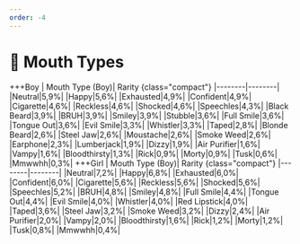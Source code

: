 ```yaml
---
order: -4
---
```


# :lips: Mouth Types

+++Boy
| Mouth Type (Boy)| Rarity {class="compact"}
|--------|--------|
|Neutral|5,9%|
|Happy|5,6%| 
|Exhausted|4,9%| 
|Confident|4,9%| 
|Cigarette|4,6%|
|Reckless|4,6%|
|Shocked|4,6%|
|Speechles|4,3%|
|Black Beard|3,9%|
|BRUH|3,9%|
|Smiley|3,9%|
|Stubble|3,6%|
|Full Smile|3,6%|
|Tongue Out|3,6%|
|Evil Smile|3,3%|
|Whistler|3,3%|
|Taped|2,8%|
|Blonde Beard|2,6%|
|Steel Jaw|2,6%|
|Moustache|2,6%|
|Smoke Weed|2,6%|
|Earphone|2,3%|
|Lumberjack|1,9%|
|Dizzy|1,9%|
|Air Purifier|1,6%|
|Vampy|1,6%|
|Bloodthirsty|1,3%|
|Rick|0,9%|
|Morty|0,9%|
|Tusk|0,6%|
|Mmwwhh|0,3%|
+++Girl
| Mouth Type (Boy)| Rarity {class="compact"}
|--------|--------|
|Neutral|7,2%| 
|Happy|6,8%| 
|Exhausted|6,0%| 
|Confident|6,0%| 
|Cigarette|5,6%|
|Reckless|5,6%|
|Shocked|5,6%|
|Speechles|5,2%|
|BRUH|4,8%|
|Smiley|4,8%|
|Full Smile|4,4%|
|Tongue Out|4,4%|
|Evil Smile|4,0%|
|Whistler|4,0%|
|Red Lipstick|4,0%|
|Taped|3,6%|
|Steel Jaw|3,2%|
|Smoke Weed|3,2%|
|Dizzy|2,4%|
|Air Purifier|2,0%|
|Vampy|2,0%|
|Bloodthirsty|1,6%|
|Rick|1,2%|
|Morty|1,2%|
|Tusk|0,8%|
|Mmwwhh|0,4%|